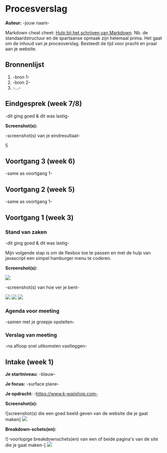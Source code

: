 # Procesverslag
**Auteur:** -jouw naam-

Markdown cheat cheet: [Hulp bij het schrijven van Markdown](https://github.com/adam-p/markdown-here/wiki/Markdown-Cheatsheet). Nb. de standaardstructuur en de spartaanse opmaak zijn helemaal prima. Het gaat om de inhoud van je procesverslag. Besteedt de tijd voor pracht en praal aan je website.



## Bronnenlijst
1. -bron 1-
2. -bron 2-
3. -...-



## Eindgesprek (week 7/8)

-dit ging goed & dit was lastig-

**Screenshot(s):**

-screenshot(s) van je eindresultaat-


5
## Voortgang 3 (week 6)

-same as voortgang 1-



## Voortgang 2 (week 5)

-same as voortgang 1-



## Voortgang 1 (week 3)

### Stand van zaken

-dit ging goed & dit was lastig-

Mijn volgende stap is om de flexbox toe te passen en met de hulp van javascript een simpel hamburger menu te coderen.

**Screenshot(s):**

<img src="images/flexbox-voortgang.png">



-screenshot(s) van hoe ver je bent-

<img src="images/footer-voortgang.png">
<img src="images/header-voortgang.png">
<img src="images/section-voortgang.png">


### Agenda voor meeting

-samen met je groepje opstellen-

### Verslag van meeting

-na afloop snel uitkomsten vastleggen-



## Intake (week 1)

**Je startniveau:** -blauw-

**Je focus:** -surface plane-

**Je opdracht:** -https://www.k-waiishop.com-

**Screenshot(s):**

![screenshot(s) die een goed beeld geven van de website die je gaat maken]
<img src="images/kwaiishop-home.png">

**Breakdown-schets(en):**

![-voorlopige breakdownschets(en) van een of beide pagina's van de site die je gaat maken-]
<img src="images/Breakdown%20Sketch%20-%20Frontend.png">